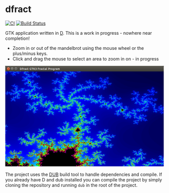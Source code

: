 dfract
======

[![CI](https://github.com/SingingBush/dfract/actions/workflows/dlang.yml/badge.svg)](https://github.com/SingingBush/dfract/actions/workflows/dlang.yml)
[![Build Status](https://travis-ci.org/SingingBush/dfract.png)](https://travis-ci.org/SingingBush/dfract)

GTK application written in [D](http://dlang.org). This is a work in progress - nowhere near completion!

- Zoom in or out of the mandelbrot using the mouse wheel or the plus/minus keys.
- Click and drag the mouse to select an area to zoom in on - in progress

![](screenshot.png "")

The project uses the [DUB](http://code.dlang.org/download) build tool to handle dependencies and compile. If you already have D and dub installed you can compile the project by simply cloning the repository and running `dub` in the root of the project.
